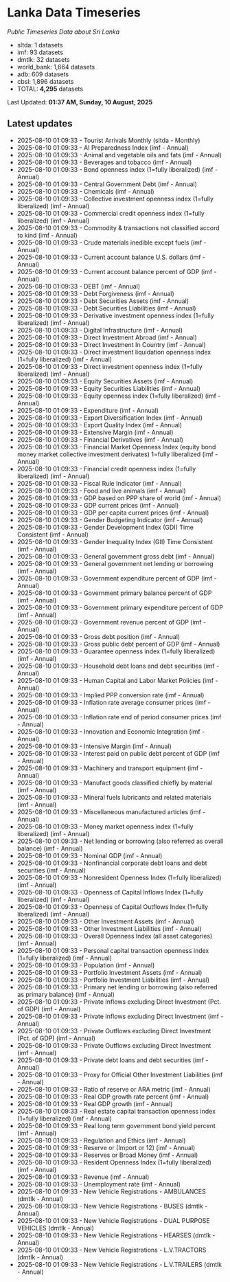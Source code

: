 # Lanka Data Timeseries
*Public Timeseries Data about Sri Lanka*

* sltda: 1 datasets
* imf: 93 datasets
* dmtlk: 32 datasets
* world_bank: 1,664 datasets
* adb: 609 datasets
* cbsl: 1,896 datasets
* TOTAL: **4,295** datasets

Last Updated: **01:37 AM, Sunday, 10 August, 2025**

## Latest updates

* 2025-08-10 01:09:33 - Tourist Arrivals Monthly (sltda - Monthly)
* 2025-08-10 01:09:33 - AI Preparedness Index (imf - Annual)
* 2025-08-10 01:09:33 - Animal and vegetable oils and fats (imf - Annual)
* 2025-08-10 01:09:33 - Beverages and tobacco (imf - Annual)
* 2025-08-10 01:09:33 - Bond openness index (1=fully liberalized) (imf - Annual)
* 2025-08-10 01:09:33 - Central Government Debt (imf - Annual)
* 2025-08-10 01:09:33 - Chemicals (imf - Annual)
* 2025-08-10 01:09:33 - Collective investment openness index (1=fully liberalized) (imf - Annual)
* 2025-08-10 01:09:33 - Commercial credit openness index (1=fully liberalized) (imf - Annual)
* 2025-08-10 01:09:33 - Commodity & transactions not classified accord to kind (imf - Annual)
* 2025-08-10 01:09:33 - Crude materials inedible except fuels (imf - Annual)
* 2025-08-10 01:09:33 - Current account balance U.S. dollars (imf - Annual)
* 2025-08-10 01:09:33 - Current account balance percent of GDP (imf - Annual)
* 2025-08-10 01:09:33 - DEBT (imf - Annual)
* 2025-08-10 01:09:33 - Debt Forgiveness (imf - Annual)
* 2025-08-10 01:09:33 - Debt Securities Assets (imf - Annual)
* 2025-08-10 01:09:33 - Debt Securities Liabilities (imf - Annual)
* 2025-08-10 01:09:33 - Derivative investment openness index (1=fully liberalized) (imf - Annual)
* 2025-08-10 01:09:33 - Digital Infrastructure (imf - Annual)
* 2025-08-10 01:09:33 - Direct Investment Abroad (imf - Annual)
* 2025-08-10 01:09:33 - Direct Investment In Country (imf - Annual)
* 2025-08-10 01:09:33 - Direct investment liquidation openness index (1=fully liberalized) (imf - Annual)
* 2025-08-10 01:09:33 - Direct investment openness index (1=fully liberalized) (imf - Annual)
* 2025-08-10 01:09:33 - Equity Securities Assets (imf - Annual)
* 2025-08-10 01:09:33 - Equity Securities Liabilities (imf - Annual)
* 2025-08-10 01:09:33 - Equity openness index (1=fully liberalized) (imf - Annual)
* 2025-08-10 01:09:33 - Expenditure (imf - Annual)
* 2025-08-10 01:09:33 - Export Diversification Index (imf - Annual)
* 2025-08-10 01:09:33 - Export Quality Index (imf - Annual)
* 2025-08-10 01:09:33 - Extensive Margin (imf - Annual)
* 2025-08-10 01:09:33 - Financial Derivatives (imf - Annual)
* 2025-08-10 01:09:33 - Financial Market Openness Index (equity bond money market collective investment derivates) 1=fully liberalized (imf - Annual)
* 2025-08-10 01:09:33 - Financial credit openness index (1=fully liberalized) (imf - Annual)
* 2025-08-10 01:09:33 - Fiscal Rule Indicator (imf - Annual)
* 2025-08-10 01:09:33 - Food and live animals (imf - Annual)
* 2025-08-10 01:09:33 - GDP based on PPP share of world (imf - Annual)
* 2025-08-10 01:09:33 - GDP current prices (imf - Annual)
* 2025-08-10 01:09:33 - GDP per capita current prices (imf - Annual)
* 2025-08-10 01:09:33 - Gender Budgeting Indicator (imf - Annual)
* 2025-08-10 01:09:33 - Gender Development Index (GDI) Time Consistent (imf - Annual)
* 2025-08-10 01:09:33 - Gender Inequality Index (GII) Time Consistent (imf - Annual)
* 2025-08-10 01:09:33 - General government gross debt (imf - Annual)
* 2025-08-10 01:09:33 - General government net lending or borrowing (imf - Annual)
* 2025-08-10 01:09:33 - Government expenditure percent of GDP (imf - Annual)
* 2025-08-10 01:09:33 - Government primary balance percent of GDP (imf - Annual)
* 2025-08-10 01:09:33 - Government primary expenditure percent of GDP (imf - Annual)
* 2025-08-10 01:09:33 - Government revenue percent of GDP (imf - Annual)
* 2025-08-10 01:09:33 - Gross debt position (imf - Annual)
* 2025-08-10 01:09:33 - Gross public debt percent of GDP (imf - Annual)
* 2025-08-10 01:09:33 - Guarantee openness index (1=fully liberalized) (imf - Annual)
* 2025-08-10 01:09:33 - Household debt loans and debt securities (imf - Annual)
* 2025-08-10 01:09:33 - Human Capital and Labor Market Policies (imf - Annual)
* 2025-08-10 01:09:33 - Implied PPP conversion rate (imf - Annual)
* 2025-08-10 01:09:33 - Inflation rate average consumer prices (imf - Annual)
* 2025-08-10 01:09:33 - Inflation rate end of period consumer prices (imf - Annual)
* 2025-08-10 01:09:33 - Innovation and Economic Integration (imf - Annual)
* 2025-08-10 01:09:33 - Intensive Margin (imf - Annual)
* 2025-08-10 01:09:33 - Interest paid on public debt percent of GDP (imf - Annual)
* 2025-08-10 01:09:33 - Machinery and transport equipment (imf - Annual)
* 2025-08-10 01:09:33 - Manufact goods classified chiefly by material (imf - Annual)
* 2025-08-10 01:09:33 - Mineral fuels lubricants and related materials (imf - Annual)
* 2025-08-10 01:09:33 - Miscellaneous manufactured articles (imf - Annual)
* 2025-08-10 01:09:33 - Money market openness index (1=fully liberalized) (imf - Annual)
* 2025-08-10 01:09:33 - Net lending or borrowing (also referred as overall balance) (imf - Annual)
* 2025-08-10 01:09:33 - Nominal GDP (imf - Annual)
* 2025-08-10 01:09:33 - Nonfinancial corporate debt loans and debt securities (imf - Annual)
* 2025-08-10 01:09:33 - Nonresident Openness Index (1=fully liberalized) (imf - Annual)
* 2025-08-10 01:09:33 - Openness of Capital Inflows Index (1=fully liberalized) (imf - Annual)
* 2025-08-10 01:09:33 - Openness of Capital Outflows Index (1=fully liberalized) (imf - Annual)
* 2025-08-10 01:09:33 - Other Investment Assets (imf - Annual)
* 2025-08-10 01:09:33 - Other Investment Liabilities (imf - Annual)
* 2025-08-10 01:09:33 - Overall Openness Index (all asset categories) (imf - Annual)
* 2025-08-10 01:09:33 - Personal capital transaction openness index (1=fully liberalized) (imf - Annual)
* 2025-08-10 01:09:33 - Population (imf - Annual)
* 2025-08-10 01:09:33 - Portfolio Investment Assets (imf - Annual)
* 2025-08-10 01:09:33 - Portfolio Investment Liabilities (imf - Annual)
* 2025-08-10 01:09:33 - Primary net lending or borrowing (also referred as primary balance) (imf - Annual)
* 2025-08-10 01:09:33 - Private Inflows excluding Direct Investment (Pct. of GDP) (imf - Annual)
* 2025-08-10 01:09:33 - Private Inflows excluding Direct Investment (imf - Annual)
* 2025-08-10 01:09:33 - Private Outflows excluding Direct Investment (Pct. of GDP) (imf - Annual)
* 2025-08-10 01:09:33 - Private Outflows excluding Direct Investment (imf - Annual)
* 2025-08-10 01:09:33 - Private debt loans and debt securities (imf - Annual)
* 2025-08-10 01:09:33 - Proxy for Official Other Investment Liabilities (imf - Annual)
* 2025-08-10 01:09:33 - Ratio of reserve or ARA metric (imf - Annual)
* 2025-08-10 01:09:33 - Real GDP growth rate percent (imf - Annual)
* 2025-08-10 01:09:33 - Real GDP growth (imf - Annual)
* 2025-08-10 01:09:33 - Real estate capital transaction openness index (1=fully liberalized) (imf - Annual)
* 2025-08-10 01:09:33 - Real long term government bond yield percent (imf - Annual)
* 2025-08-10 01:09:33 - Regulation and Ethics (imf - Annual)
* 2025-08-10 01:09:33 - Reserve or (Import or 12) (imf - Annual)
* 2025-08-10 01:09:33 - Reserves or Broad Money (imf - Annual)
* 2025-08-10 01:09:33 - Resident Openness Index (1=fully liberalized) (imf - Annual)
* 2025-08-10 01:09:33 - Revenue (imf - Annual)
* 2025-08-10 01:09:33 - Unemployment rate (imf - Annual)
* 2025-08-10 01:09:33 - New Vehicle Registrations - AMBULANCES (dmtlk - Annual)
* 2025-08-10 01:09:33 - New Vehicle Registrations - BUSES (dmtlk - Annual)
* 2025-08-10 01:09:33 - New Vehicle Registrations - DUAL PURPOSE VEHICLES (dmtlk - Annual)
* 2025-08-10 01:09:33 - New Vehicle Registrations - HEARSES (dmtlk - Annual)
* 2025-08-10 01:09:33 - New Vehicle Registrations - L.V.TRACTORS (dmtlk - Annual)
* 2025-08-10 01:09:33 - New Vehicle Registrations - L.V.TRAILERS (dmtlk - Annual)